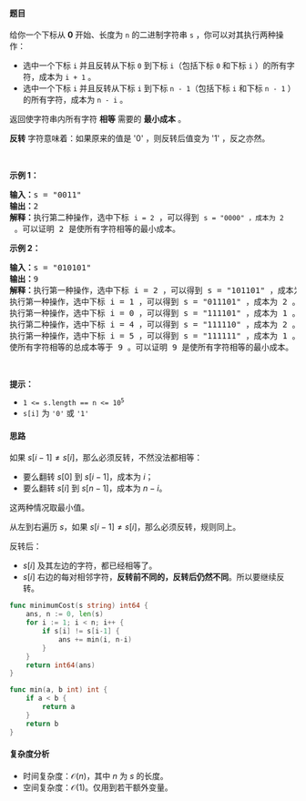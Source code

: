 #### 题目  

<p>给你一个下标从 <strong>0</strong> 开始、长度为 <code>n</code> 的二进制字符串 <code>s</code> ，你可以对其执行两种操作：</p>

<ul>
	<li>选中一个下标 <code>i</code> 并且反转从下标 <code>0</code> 到下标 <code>i</code>（包括下标 <code>0</code> 和下标 <code>i</code> ）的所有字符，成本为 <code>i + 1</code> 。</li>
	<li>选中一个下标 <code>i</code> 并且反转从下标 <code>i</code> 到下标 <code>n - 1</code>（包括下标 <code>i</code> 和下标 <code>n - 1</code> ）的所有字符，成本为 <code>n - i</code> 。</li>
</ul>

<p>返回使字符串内所有字符 <strong>相等</strong> 需要的 <strong>最小成本</strong> 。</p>

<p><strong>反转</strong> 字符意味着：如果原来的值是 &#39;0&#39; ，则反转后值变为 &#39;1&#39; ，反之亦然。</p>

<p> </p>

<p><strong>示例 1：</strong></p>

<pre><strong>输入：</strong>s = &#34;0011&#34;
<strong>输出：</strong>2
<strong>解释：</strong>执行第二种操作，选中下标 <code>i = 2</code> ，可以得到 <code>s = &#34;0000&#34; ，成本为 2</code> 。可以证明 2 是使所有字符相等的最小成本。
</pre>

<p><strong>示例 2：</strong></p>

<pre><strong>输入：</strong>s = &#34;010101&#34;
<strong>输出：</strong>9
<strong>解释：</strong>执行第一种操作，选中下标 i = 2 ，可以得到 s = &#34;101101&#34; ，成本为 3 。
执行第一种操作，选中下标 i = 1 ，可以得到 s = &#34;011101&#34; ，成本为 2 。
执行第一种操作，选中下标 i = 0 ，可以得到 s = &#34;111101&#34; ，成本为 1 。
执行第二种操作，选中下标 i = 4 ，可以得到 s = &#34;111110&#34; ，成本为 2 。
执行第一种操作，选中下标 i = 5 ，可以得到 s = &#34;111111&#34; ，成本为 1 。
使所有字符相等的总成本等于 9 。可以证明 9 是使所有字符相等的最小成本。 </pre>

<p> </p>

<p><strong>提示：</strong></p>

<ul>
	<li><code>1 &lt;= s.length == n &lt;= 10<sup>5</sup></code></li>
	<li><code>s[i]</code> 为 <code>&#39;0&#39;</code> 或 <code>&#39;1&#39;</code></li>
</ul>
 
#### 思路  

如果 $s[i-1]\ne s[i]$，那么必须反转，不然没法都相等：

- 要么翻转 $s[0]$ 到 $s[i-1]$，成本为 $i$；
- 要么翻转 $s[i]$ 到 $s[n-1]$，成本为 $n-i$。

这两种情况取最小值。

从左到右遍历 $s$，如果 $s[i-1]\ne s[i]$，那么必须反转，规则同上。

反转后：

- $s[i]$ 及其左边的字符，都已经相等了。
- $s[i]$ 右边的每对相邻字符，**反转前不同的，反转后仍然不同**。所以要继续反转。


```go 
func minimumCost(s string) int64 {
	ans, n := 0, len(s)
	for i := 1; i < n; i++ {
		if s[i] != s[i-1] {
			ans += min(i, n-i)
		}
	}
	return int64(ans)
}

func min(a, b int) int {
	if a < b {
		return a
	}
	return b
}
```

#### 复杂度分析  

- 时间复杂度：$\mathcal{O}(n)$，其中 $n$ 为 $\textit{s}$ 的长度。
- 空间复杂度：$\mathcal{O}(1)$。仅用到若干额外变量。
